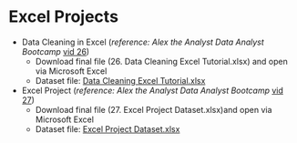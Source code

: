 # Excel Projects

* Data Cleaning in Excel (*reference: Alex the Analyst Data Analyst Bootcamp* [vid 26](https://youtu.be/_jmiEGZ6PIY?feature=shared))
  * Download final file (26. Data Cleaning Excel Tutorial.xlsx) and open via Microsoft Excel 
  * Dataset file: [Data Cleaning Excel Tutorial.xlsx](https://github.com/AlexTheAnalyst/Excel-Tutorial/blob/b80a3c4f971a1608f2593ad8a585b53fbe74435e/Data%20Cleaning%20Excel%20Tutorial.xlsx)
* Excel Project (*reference: Alex the Analyst Data Analyst Bootcamp* [vid 27](https://youtu.be/opJgMj1IUrc?feature=shared))
  * Download final file (27. Excel Project Dataset.xlsx)and open via Microsoft Excel
  * Dataset file: [Excel Project Dataset.xlsx](https://github.com/AlexTheAnalyst/Excel-Tutorial/blob/b80a3c4f971a1608f2593ad8a585b53fbe74435e/Excel%20Project%20Dataset.xlsx)
